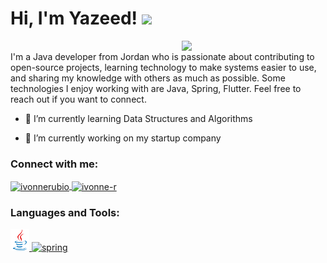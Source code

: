 
# Hi, I'm Yazeed! <img src="https://raw.githubusercontent.com/MartinHeinz/MartinHeinz/master/wave.gif" width="30px">

<img align='right' src = "[https://avatars.githubusercontent.com/u/27763480?s=400&u=4ca14d72bf3e1a738920471006804fdcc8560c37&v=4](https://avatars.githubusercontent.com/u/27763480?s=400&u=359cc49d5b72c7f6fd3a338ef1166a3b854c3a3d&v=4)" width = "230">

<br>
I'm a Java developer from Jordan who is passionate about contributing to open-source projects, learning technology to make systems easier to use, and sharing my knowledge with others as much as possible. Some technologies I enjoy working with are Java, Spring, Flutter. Feel free to reach out if you want to connect.

<!--
Here are some ideas to get you started:

- 🔭 I’m currently working on ...
- 🌱 I’m currently learning ...
- 👯 I’m looking to collaborate on ...
- 🤔 I’m looking for help with ...
- 💬 Ask me about ...
- 📫 How to reach me: ...
- 😄 Pronouns: ...
- ⚡ Fun fact: ...
-->

- 🌱 I’m currently learning Data Structures and Algorithms

- 🌱 I’m currently working on my startup company

<h3 align="left">Connect with me:</h3>
<p align="left">
<a href="https://www.linkedin.com/in/prgyazeedali/" target="_blank">
    <img align="center" src="https://raw.githubusercontent.com/rahuldkjain/github-profile-readme-generator/master/src/images/icons/Social/linked-in-alt.svg" alt="ivonnerubio" height="25" width="35" />
  </a>
<a href="https://stackoverflow.com/users/8736602/yali" target="_blank">
   <img align="center" src="https://raw.githubusercontent.com/rahuldkjain/github-profile-readme-generator/master/src/images/icons/Social/stack-overflow.svg" alt="ivonne-r" height="25" width="35" />
  </a>
</p>

<h3 align="left">Languages and Tools:</h3>
<p align="left">
  <a href="https://www.oracle.com/java" target="_blank" rel="noreferrer">
    <img src="https://raw.githubusercontent.com/devicons/devicon/master/icons/java/java-original.svg" alt="java" width="30" height="35"/>
  </a> 
  <a href="https://spring.io/" target="_blank" rel="noreferrer">
   <img src="https://www.vectorlogo.zone/logos/springio/springio-icon.svg" alt="spring" width="30" height="30" target="_blank"/> 
  </a> 
 </p>
